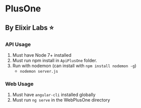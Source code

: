 # PlusOne
## By Elixir Labs :star:

### API Usage

1. Must have Node 7+ installed
2. Must run npm install in `ApiPlusOne` folder.
3. Run with nodemon (can install with `npm install nodemon -g`)
	- `nodemon server.js`

### Web Usage

1. Must have `angular-cli` installed globally
2. Must run `ng serve` in the WebPlusOne directory
